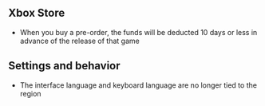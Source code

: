 ## Xbox Store
- When you buy a pre-order, the funds will be deducted 10 days or less in advance of the release of that game

## Settings and behavior
- The interface language and keyboard language are no longer tied to the region
